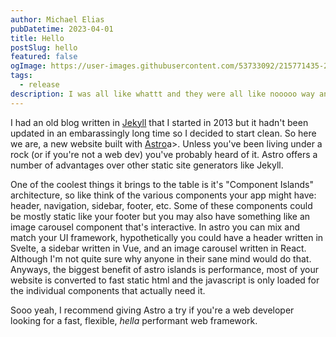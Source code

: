 ```yaml
---
author: Michael Elias
pubDatetime: 2023-04-01
title: Hello
postSlug: hello
featured: false
ogImage: https://user-images.githubusercontent.com/53733092/215771435-25408246-2309-4f8b-a781-1f3d93bdf0ec.png
tags:
  - release
description: I was all like whattt and they were all like nooooo way and I was like yessss and they were all like bruhhhhhh and I was like...
---
```


I had an old blog written in [Jekyll](https://jekyllrb.com/) that I started in 2013 but it hadn't been updated in an embarassingly long time so I decided to start clean. So here we are, a new website built with [Astro](https://astro.build/)a>. Unless you've been living under a rock (or if you're not a web dev) you've probably heard of it. Astro offers a number of advantages over other static site generators like Jekyll.

One of the coolest things it brings to the table is it's "Component Islands" architecture, so like think of the various components your app might have: header, navigation, sidebar, footer, etc. Some of these components could be mostly static like your footer but you may also have something like an image carousel component that's interactive. In astro you can mix and match your UI framework, hypothetically you could have a header written in Svelte, a sidebar written in Vue, and an image carousel written in React. Although I'm not quite sure why anyone in their sane mind would do that. Anyways, the biggest benefit of astro islands is performance, most of your website is converted to fast static html and the javascript is only loaded for the individual components that actually need it.

Sooo yeah, I recommend giving Astro a try if you're a web developer looking for a fast, flexible, <i>hella</i> performant web framework.
